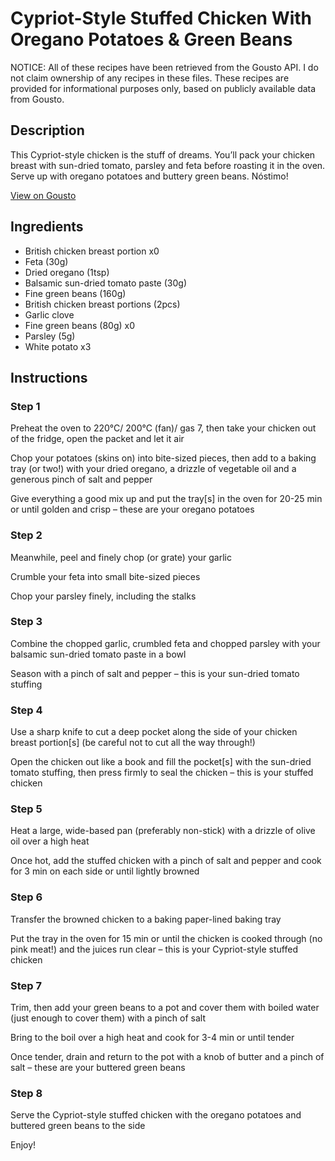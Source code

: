 # Cypriot-Style Stuffed Chicken With Oregano Potatoes & Green Beans

NOTICE: All of these recipes have been retrieved from the Gousto API. I do not claim ownership of any recipes in these files. These recipes are provided for informational purposes only, based on publicly available data from Gousto.

## Description

This Cypriot-style chicken is the stuff of dreams. You’ll pack your chicken breast with sun-dried tomato, parsley and feta before roasting it in the oven. Serve up with oregano potatoes and buttery green beans. Nóstimo!

[View on Gousto](https://www.gousto.co.uk/recipes/cookbook/cypriot-style-stuffed-chicken-with-oregano-potatoes-green-beans)

## Ingredients

- British chicken breast portion x0
- Feta (30g)
- Dried oregano (1tsp)
- Balsamic sun-dried tomato paste (30g)
- Fine green beans (160g)
- British chicken breast portions (2pcs)
- Garlic clove
- Fine green beans (80g) x0
- Parsley (5g)
- White potato x3

## Instructions


### Step 1

Preheat the oven to 220°C/ 200°C (fan)/ gas 7, then take your chicken out of the fridge, open the packet and let it air

Chop your potatoes (skins on) into bite-sized pieces, then add to a baking tray (or two!) with your dried oregano, a drizzle of vegetable oil and a generous pinch of salt and pepper

Give everything a good mix up and put the tray[s] in the oven for 20-25 min or until golden and crisp – these are your oregano potatoes


### Step 2

Meanwhile, peel and finely chop (or grate) your garlic

Crumble your feta into small bite-sized pieces

Chop your parsley finely, including the stalks


### Step 3

Combine the chopped garlic, crumbled feta and chopped parsley with your balsamic sun-dried tomato paste in a bowl

Season with a pinch of salt and pepper – this is your sun-dried tomato stuffing


### Step 4

Use a sharp knife to cut a deep pocket along the side of your chicken breast portion[s] (be careful not to cut all the way through!)

Open the chicken out like a book and fill the pocket[s] with the sun-dried tomato stuffing, then press firmly to seal the chicken – this is your stuffed chicken


### Step 5

Heat a large, wide-based pan (preferably non-stick) with a drizzle of olive oil over a high heat

Once hot, add the stuffed chicken with a pinch of salt and pepper and cook for 3 min on each side or until lightly browned


### Step 6

Transfer the browned chicken to a baking paper-lined baking tray

Put the tray in the oven for 15 min or until the chicken is cooked through (no pink meat!) and the juices run clear – this is your Cypriot-style stuffed chicken


### Step 7

Trim, then add your green beans to a pot and cover them with boiled water (just enough to cover them) with a pinch of salt

Bring to the boil over a high heat and cook for 3-4 min or until tender

Once tender, drain and return to the pot with a knob of butter and a pinch of salt – these are your buttered green beans

### Step 8

Serve the Cypriot-style stuffed chicken with the oregano potatoes and buttered green beans to the side

Enjoy!

